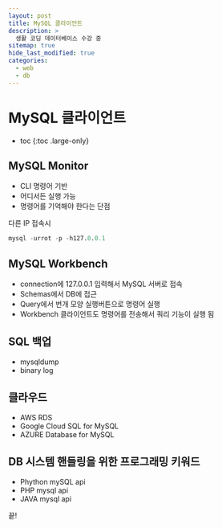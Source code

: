 ```yaml
---
layout: post
title: MySQL 클라이언트
description: >
  생활 코딩 데이터베이스 수강 중
sitemap: true
hide_last_modified: true
categories:
  - web
  - db
---
```


# MySQL 클라이언트

* toc
{:toc .large-only}

## MySQL Monitor

- CLI 명령어 기반
- 어디서든 실행 가능
- 명령어를 기억해야 한다는 단점

다른 IP 접속시
```sql
mysql -urrot -p -h127.0.0.1
```

## MySQL Workbench
- connection에 127.0.0.1 입력해서 MySQL 서버로 접속
- Schemas에서 DB에 접근 
- Query에서 번개 모양 실행버튼으로 명령어 실행
- Workbench 클라이언트도 명령어를 전송해서 쿼리 기능이 실행 됨

## SQL 백업
- mysqldump
- binary log

## 클라우드
- AWS RDS
- Google Cloud SQL for MySQL
- AZURE Database for MySQL

## DB 시스템 핸들링을 위한 프로그래밍 키워드
- Phython mySQL api
- PHP mysql api
- JAVA mysql api

끝!